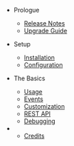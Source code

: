 - Prologue
    - [Release Notes](releases.md)
	- [Upgrade Guide](upgrade.md)

- Setup
    - [Installation](installation.md)
    - [Configuration](configuration.md)

- The Basics
	- [Usage](usage.md)
    - [Events](events.md)
    - [Customization](customization.md)
    - [REST API](restapi.md)
    - [Debugging](debugging.md)

-
    - [Credits](credits.md)
